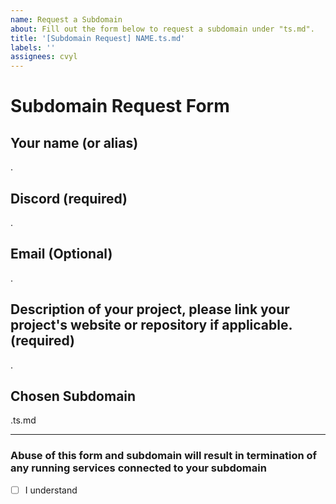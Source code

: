 ```yaml
---
name: Request a Subdomain
about: Fill out the form below to request a subdomain under "ts.md".
title: '[Subdomain Request] NAME.ts.md'
labels: ''
assignees: cvyl
---
```


# Subdomain Request Form

## Your name (or alias)

.

## Discord (required)

.

## Email (Optional)

.

## Description of your project, please link your project&#39;s website or repository if applicable. (required)

.

## Chosen Subdomain

.ts.md

---

### Abuse of this form and subdomain will result in termination of any running services connected to your subdomain

- [ ] I understand
